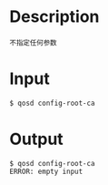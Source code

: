 # Description
```
不指定任何参数
```
# Input
```
$ qosd config-root-ca
```
# Output
```
$ qosd config-root-ca
ERROR: empty input
```
